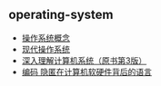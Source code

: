 ## operating-system
- [操作系统概念](操作系统概念/README.md)
- [现代操作系统](现代操作系统/README.md)
- [深入理解计算机系统（原书第3版）](深入理解计算机系统/README.md)
- [编码 隐匿在计算机软硬件背后的语言](编码_隐匿在计算机软硬件背后的语言/README.md)